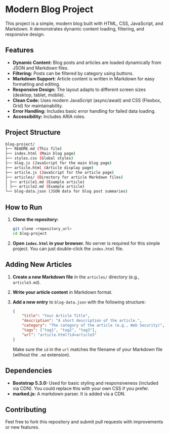 # Modern Blog Project

This project is a simple, modern blog built with HTML, CSS, JavaScript, and Markdown. It demonstrates dynamic content loading, filtering, and responsive design.

## Features

*   **Dynamic Content:** Blog posts and articles are loaded dynamically from JSON and Markdown files.
*   **Filtering:**  Posts can be filtered by category using buttons.
*   **Markdown Support:**  Article content is written in Markdown for easy formatting and editing.
*   **Responsive Design:** The layout adapts to different screen sizes (desktop, tablet, mobile).
*   **Clean Code:**  Uses modern JavaScript (async/await) and CSS (Flexbox, Grid) for maintainability.
*   **Error Handling:** Includes basic error handling for failed data loading.
*   **Accessibility:** Includes ARIA roles.

## Project Structure

```bash
blog-project/
├── README.md (This file)
├── index.html (Main blog page)
├── styles.css (Global styles)
├── blog.js (JavaScript for the main blog page)
├── article.html (Article display page)
├── article.js (JavaScript for the article page)
├── articles/ (Directory for article Markdown files)
│ ├── article1.md (Example article)
│ ├── article2.md (Example article)
└── blog-data.json (JSON data for blog post summaries)
```

## How to Run

1.  **Clone the repository:**
    ```bash
    git clone <repository_url>
    cd blog-project
    ```
2.  **Open `index.html` in your browser.**  No server is required for this simple project.  You can just double-click the `index.html` file.

## Adding New Articles

1.  **Create a new Markdown file** in the `articles/` directory (e.g., `article3.md`).
2.  **Write your article content** in Markdown format.
3.  **Add a new entry** to `blog-data.json` with the following structure:

    ```json
    {
        "title": "Your Article Title",
        "description": "A short description of the article.",
        "category": "The category of the article (e.g., Web Security)",
        "tags": ["tag1", "tag2", "tag3"],
        "url": "article.html?id=article3"
    }
    ```
     Make sure the `id` in the `url` matches the filename of your Markdown file (without the `.md` extension).

## Dependencies

*   **Bootstrap 5.3.0:**  Used for basic styling and responsiveness (included via CDN).  You could replace this with your own CSS if you prefer.
*  **marked.js:** A markdown parser. It is added via a CDN.

## Contributing

Feel free to fork this repository and submit pull requests with improvements or new features.
